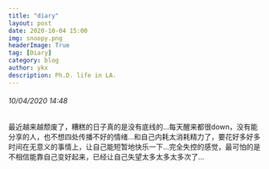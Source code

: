```yaml
---
title: "diary"
layout: post
date: 2020-10-04 15:00
img: snoopy.png
headerImage: True
tag: [Diary]
category: blog
author: ykx
description: Ph.D. life in LA.
---
```


###### 10/04/2020 14:48

最近越来越颓废了，糟糕的日子真的是没有底线的...每天醒来都很down，没有能分享的人，也不想四处传播不好的情绪...和自己内耗太消耗精力了，要花好多好多时间在无意义的事情上，让自己能短暂地快乐一下...完全失控的感觉，最可怕的是不相信能靠自己变好起来，已经让自己失望太多太多太多次了...

###### 